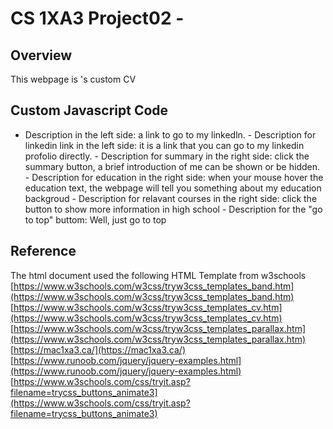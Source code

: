 # CS 1XA3 Project02 - <zhans174>

## Overview
This webpage is <Suky>'s custom CV

## Custom Javascript Code
- Description in the left side: a link to go to my linkedln. - Description for linkedin link in the left side: 
it is a link that you can go to my linkedin profolio directly. - Description for summary in the right side: 
click the summary button, a brief introduction of me can be shown or be hidden. - Description for education in 
the right side: when your mouse hover the education text, the webpage will tell you something about my education 
backgroud - Description for relavant courses in the right side: click the button to show more information in 
high school - Description for the "go to top" buttom: Well, just go to top
## Reference
The html document used the following HTML Template from w3schools 
[https://www.w3schools.com/w3css/tryw3css_templates_band.htm](https://www.w3schools.com/w3css/tryw3css_templates_band.htm) 
[https://www.w3schools.com/w3css/tryw3css_templates_cv.htm](https://www.w3schools.com/w3css/tryw3css_templates_cv.htm) 
[https://www.w3schools.com/w3css/tryw3css_templates_parallax.htm](https://www.w3schools.com/w3css/tryw3css_templates_parallax.htm) 
[https://mac1xa3.ca/](https://mac1xa3.ca/)
[https://www.runoob.com/jquery/jquery-examples.html](https://www.runoob.com/jquery/jquery-examples.html)
[https://www.w3schools.com/css/tryit.asp?filename=trycss_buttons_animate3](https://www.w3schools.com/css/tryit.asp?filename=trycss_buttons_animate3)

